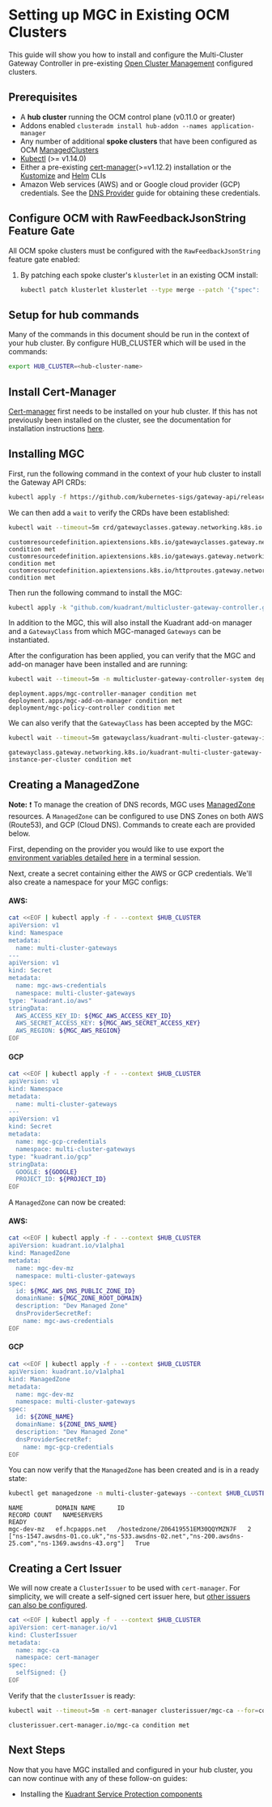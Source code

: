 # Setting up MGC in Existing OCM Clusters

This guide will show you how to install and configure the Multi-Cluster Gateway Controller in pre-existing [Open Cluster Management](https://open-cluster-management.io/) configured clusters.

## Prerequisites

- A **hub cluster** running the OCM control plane (v0.11.0 or greater)
- Addons enabled `clusteradm install hub-addon --names application-manager`
- Any number of additional **spoke clusters** that have been configured as OCM [ManagedClusters](https://open-cluster-management.io/concepts/managedcluster/)
- [Kubectl](https://kubernetes.io/docs/tasks/tools/#kubectl) (>= v1.14.0)
- Either a pre-existing [cert-manager](https://cert-manager.io/)(>=v1.12.2) installation or the [Kustomize](https://kubectl.docs.kubernetes.io/installation/kustomize/) and [Helm](https://helm.sh/docs/intro/quickstart/#install-helm) CLIs
- Amazon Web services (AWS) and or Google cloud provider (GCP) credentials. See the [DNS Provider](../dnspolicy/dns-provider.md) guide for obtaining these credentials.

## Configure OCM with RawFeedbackJsonString Feature Gate

All OCM spoke clusters must be configured with the `RawFeedbackJsonString` feature gate enabled:

1. By patching each spoke cluster's `klusterlet` in an existing OCM install:

    ```bash
    kubectl patch klusterlet klusterlet --type merge --patch '{"spec": {"workConfiguration": {"featureGates": [{"feature": "RawFeedbackJsonString", "mode": "Enable"}]}}}' --context <EACH_SPOKE_CLUSTER>
    ```

## Setup for hub commands
Many of the commands in this document should be run in the context of your hub cluster.
By configure HUB_CLUSTER which will be used in the commands:

```bash
export HUB_CLUSTER=<hub-cluster-name>
```

## Install Cert-Manager
[Cert-manager](https://cert-manager.io/) first needs to be installed on your hub cluster. If this has not previously been installed on the cluster, see the documentation for installation instructions [here](https://cert-manager.io/docs/installation/kubectl/).

## Installing MGC

First, run the following command in the context of your hub cluster to install the Gateway API CRDs:

```bash
kubectl apply -f https://github.com/kubernetes-sigs/gateway-api/releases/download/v1.0.0/standard-install.yaml --context $HUB_CLUSTER
```

We can then add a `wait` to verify the CRDs have been established:

```bash
kubectl wait --timeout=5m crd/gatewayclasses.gateway.networking.k8s.io crd/gateways.gateway.networking.k8s.io crd/httproutes.gateway.networking.k8s.io --for=condition=Established --context $HUB_CLUSTER
```

```
customresourcedefinition.apiextensions.k8s.io/gatewayclasses.gateway.networking.k8s.io condition met
customresourcedefinition.apiextensions.k8s.io/gateways.gateway.networking.k8s.io condition met
customresourcedefinition.apiextensions.k8s.io/httproutes.gateway.networking.k8s.io condition met
```

Then run the following command to install the MGC:

```bash
kubectl apply -k "github.com/kuadrant/multicluster-gateway-controller.git/config/mgc-install-guide?ref=release-0.2" --context $HUB_CLUSTER
```

In addition to the MGC, this will also install the Kuadrant add-on manager and a `GatewayClass` from which MGC-managed `Gateways` can be instantiated.

After the configuration has been applied, you can verify that the MGC and add-on manager have been installed and are running:

```bash
kubectl wait --timeout=5m -n multicluster-gateway-controller-system deployment/mgc-controller-manager deployment/mgc-add-on-manager deployment/mgc-policy-controller --for=condition=Available --context $HUB_CLUSTER
```
```
deployment.apps/mgc-controller-manager condition met
deployment.apps/mgc-add-on-manager condition met
deployment/mgc-policy-controller condition met
```

We can also verify that the `GatewayClass` has been accepted by the MGC:

```bash
kubectl wait --timeout=5m gatewayclass/kuadrant-multi-cluster-gateway-instance-per-cluster --for=condition=Accepted --context $HUB_CLUSTER
```
```
gatewayclass.gateway.networking.k8s.io/kuadrant-multi-cluster-gateway-instance-per-cluster condition met
```

## Creating a ManagedZone

**Note:** :exclamation: To manage the creation of DNS records, MGC uses [ManagedZone](../managed-zone.md) resources. A `ManagedZone` can be configured to use DNS Zones on both AWS (Route53), and GCP (Cloud DNS). Commands to create each are provided below. 

First, depending on the provider you would like to use export the [environment variables detailed here](https://docs.kuadrant.io/getting-started/#config) in a terminal session.

Next, create a secret containing either the AWS or GCP credentials. We'll also create a namespace for your MGC configs:

#### AWS:
```bash
cat <<EOF | kubectl apply -f - --context $HUB_CLUSTER
apiVersion: v1
kind: Namespace
metadata:
  name: multi-cluster-gateways
---
apiVersion: v1
kind: Secret
metadata:
  name: mgc-aws-credentials
  namespace: multi-cluster-gateways
type: "kuadrant.io/aws"
stringData:
  AWS_ACCESS_KEY_ID: ${MGC_AWS_ACCESS_KEY_ID}
  AWS_SECRET_ACCESS_KEY: ${MGC_AWS_SECRET_ACCESS_KEY}
  AWS_REGION: ${MGC_AWS_REGION}
EOF
```
#### GCP
```bash
cat <<EOF | kubectl apply -f - --context $HUB_CLUSTER
apiVersion: v1
kind: Namespace
metadata:
  name: multi-cluster-gateways
---
apiVersion: v1
kind: Secret
metadata:
  name: mgc-gcp-credentials
  namespace: multi-cluster-gateways
type: "kuadrant.io/gcp"
stringData:
  GOOGLE: ${GOOGLE}
  PROJECT_ID: ${PROJECT_ID}
EOF
```

A `ManagedZone` can now be created:

#### AWS:

```bash
cat <<EOF | kubectl apply -f - --context $HUB_CLUSTER
apiVersion: kuadrant.io/v1alpha1
kind: ManagedZone
metadata:
  name: mgc-dev-mz
  namespace: multi-cluster-gateways
spec:
  id: ${MGC_AWS_DNS_PUBLIC_ZONE_ID}
  domainName: ${MGC_ZONE_ROOT_DOMAIN}
  description: "Dev Managed Zone"
  dnsProviderSecretRef:
    name: mgc-aws-credentials
EOF
```
#### GCP

```bash
cat <<EOF | kubectl apply -f - --context $HUB_CLUSTER
apiVersion: kuadrant.io/v1alpha1
kind: ManagedZone
metadata:
  name: mgc-dev-mz
  namespace: multi-cluster-gateways
spec:
  id: ${ZONE_NAME}
  domainName: ${ZONE_DNS_NAME}
  description: "Dev Managed Zone"
  dnsProviderSecretRef:
    name: mgc-gcp-credentials
EOF
```

You can now verify that the `ManagedZone` has been created and is in a ready state:

```bash
kubectl get managedzone -n multi-cluster-gateways --context $HUB_CLUSTER
```
```
NAME         DOMAIN NAME      ID                                  RECORD COUNT   NAMESERVERS                                                                                         READY
mgc-dev-mz   ef.hcpapps.net   /hostedzone/Z06419551EM30QQYMZN7F   2              ["ns-1547.awsdns-01.co.uk","ns-533.awsdns-02.net","ns-200.awsdns-25.com","ns-1369.awsdns-43.org"]   True
```

## Creating a Cert Issuer

We will now create a `ClusterIssuer` to be used with `cert-manager`. For simplicity, we will create a self-signed cert issuer here, but [other issuers can also be configured](https://cert-manager.io/docs/configuration/).

```bash
cat <<EOF | kubectl apply -f - --context $HUB_CLUSTER
apiVersion: cert-manager.io/v1
kind: ClusterIssuer
metadata:
  name: mgc-ca
  namespace: cert-manager
spec:
  selfSigned: {}
EOF
```

Verify that the `clusterIssuer` is ready:

```bash
kubectl wait --timeout=5m -n cert-manager clusterissuer/mgc-ca --for=condition=Ready --context $HUB_CLUSTER
```
```
clusterissuer.cert-manager.io/mgc-ca condition met
```

## Next Steps

Now that you have MGC installed and configured in your hub cluster, you can now continue with any of these follow-on guides:

- Installing the [Kuadrant Service Protection components](./service-protection-installation.md)